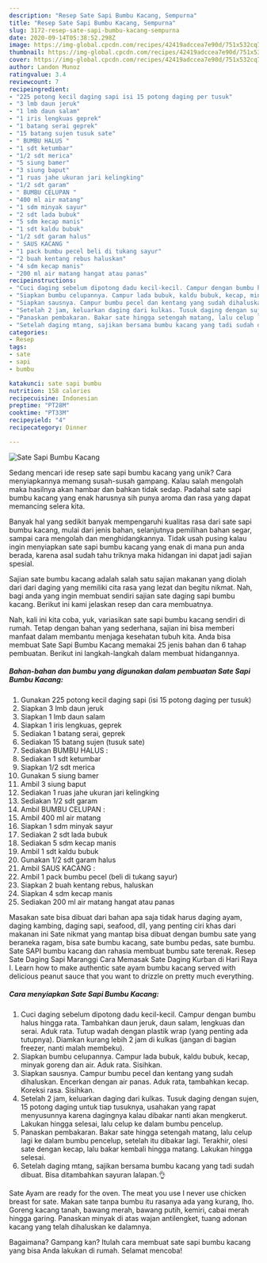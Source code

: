 ```yaml
---
description: "Resep Sate Sapi Bumbu Kacang, Sempurna"
title: "Resep Sate Sapi Bumbu Kacang, Sempurna"
slug: 3172-resep-sate-sapi-bumbu-kacang-sempurna
date: 2020-09-14T05:38:52.298Z
image: https://img-global.cpcdn.com/recipes/42419adccea7e90d/751x532cq70/sate-sapi-bumbu-kacang-foto-resep-utama.jpg
thumbnail: https://img-global.cpcdn.com/recipes/42419adccea7e90d/751x532cq70/sate-sapi-bumbu-kacang-foto-resep-utama.jpg
cover: https://img-global.cpcdn.com/recipes/42419adccea7e90d/751x532cq70/sate-sapi-bumbu-kacang-foto-resep-utama.jpg
author: Landon Munoz
ratingvalue: 3.4
reviewcount: 7
recipeingredient:
- "225 potong kecil daging sapi isi 15 potong daging per tusuk"
- "3 lmb daun jeruk"
- "1 lmb daun salam"
- "1 iris lengkuas geprek"
- "1 batang serai geprek"
- "15 batang sujen tusuk sate"
- " BUMBU HALUS "
- "1 sdt ketumbar"
- "1/2 sdt merica"
- "5 siung bamer"
- "3 siung baput"
- "1 ruas jahe ukuran jari kelingking"
- "1/2 sdt garam"
- " BUMBU CELUPAN "
- "400 ml air matang"
- "1 sdm minyak sayur"
- "2 sdt lada bubuk"
- "5 sdm kecap manis"
- "1 sdt kaldu bubuk"
- "1/2 sdt garam halus"
- " SAUS KACANG "
- "1 pack bumbu pecel beli di tukang sayur"
- "2 buah kentang rebus haluskan"
- "4 sdm kecap manis"
- "200 ml air matang hangat atau panas"
recipeinstructions:
- "Cuci daging sebelum dipotong dadu kecil-kecil. Campur dengan bumbu halus hingga rata. Tambahkan daun jeruk, daun salam, lengkuas dan serai. Aduk rata. Tutup wadah dengan plastik wrap (yang penting ada tutupnya). Diamkan kurang lebih 2 jam di kulkas (jangan di bagian freezer, nanti malah membeku)."
- "Siapkan bumbu celupannya. Campur lada bubuk, kaldu bubuk, kecap, minyak goreng dan air. Aduk rata. Sisihkan."
- "Siapkan sausnya. Campur bumbu pecel dan kentang yang sudah dihaluskan. Encerkan dengan air panas. Aduk rata, tambahkan kecap. Koreksi rasa. Sisihkan."
- "Setelah 2 jam, keluarkan daging dari kulkas. Tusuk daging dengan sujen, 15 potong daging untuk tiap tusuknya, usahakan yang rapat menyusunnya karena dagingnya kalau dibakar nanti akan mengkerut. Lakukan hingga selesai, lalu celup ke dalam bumbu pencelup."
- "Panaskan pembakaran. Bakar sate hingga setengah matang, lalu celup lagi ke dalam bumbu pencelup, setelah itu dibakar lagi. Terakhir, olesi sate dengan kecap, lalu bakar kembali hingga matang. Lakukan hingga selesai."
- "Setelah daging mtang, sajikan bersama bumbu kacang yang tadi sudah dibuat. Bisa ditambahkan sayuran lalapan.👌"
categories:
- Resep
tags:
- sate
- sapi
- bumbu

katakunci: sate sapi bumbu 
nutrition: 158 calories
recipecuisine: Indonesian
preptime: "PT28M"
cooktime: "PT33M"
recipeyield: "4"
recipecategory: Dinner

---
```



![Sate Sapi Bumbu Kacang](https://img-global.cpcdn.com/recipes/42419adccea7e90d/751x532cq70/sate-sapi-bumbu-kacang-foto-resep-utama.jpg)

Sedang mencari ide resep sate sapi bumbu kacang yang unik? Cara menyiapkannya memang susah-susah gampang. Kalau salah mengolah maka hasilnya akan hambar dan bahkan tidak sedap. Padahal sate sapi bumbu kacang yang enak harusnya sih punya aroma dan rasa yang dapat memancing selera kita.

Banyak hal yang sedikit banyak mempengaruhi kualitas rasa dari sate sapi bumbu kacang, mulai dari jenis bahan, selanjutnya pemilihan bahan segar, sampai cara mengolah dan menghidangkannya. Tidak usah pusing kalau ingin menyiapkan sate sapi bumbu kacang yang enak di mana pun anda berada, karena asal sudah tahu triknya maka hidangan ini dapat jadi sajian spesial.

Sajian sate bumbu kacang adalah salah satu sajian makanan yang diolah dari dari daging yang memiliki cita rasa yang lezat dan begitu nikmat. Nah, bagi anda yang ingin membuat sendiri sajian sate daging sapi bumbu kacang. Berikut ini kami jelaskan resep dan cara membuatnya.


Nah, kali ini kita coba, yuk, variasikan sate sapi bumbu kacang sendiri di rumah. Tetap dengan bahan yang sederhana, sajian ini bisa memberi manfaat dalam membantu menjaga kesehatan tubuh kita. Anda bisa membuat Sate Sapi Bumbu Kacang memakai 25 jenis bahan dan 6 tahap pembuatan. Berikut ini langkah-langkah dalam membuat hidangannya.

<!--inarticleads1-->

##### Bahan-bahan dan bumbu yang digunakan dalam pembuatan Sate Sapi Bumbu Kacang:

1. Gunakan 225 potong kecil daging sapi (isi 15 potong daging per tusuk)
1. Siapkan 3 lmb daun jeruk
1. Siapkan 1 lmb daun salam
1. Siapkan 1 iris lengkuas, geprek
1. Sediakan 1 batang serai, geprek
1. Sediakan 15 batang sujen (tusuk sate)
1. Sediakan  BUMBU HALUS :
1. Sediakan 1 sdt ketumbar
1. Siapkan 1/2 sdt merica
1. Gunakan 5 siung bamer
1. Ambil 3 siung baput
1. Sediakan 1 ruas jahe ukuran jari kelingking
1. Sediakan 1/2 sdt garam
1. Ambil  BUMBU CELUPAN :
1. Ambil 400 ml air matang
1. Siapkan 1 sdm minyak sayur
1. Sediakan 2 sdt lada bubuk
1. Sediakan 5 sdm kecap manis
1. Ambil 1 sdt kaldu bubuk
1. Gunakan 1/2 sdt garam halus
1. Ambil  SAUS KACANG :
1. Ambil 1 pack bumbu pecel (beli di tukang sayur)
1. Siapkan 2 buah kentang rebus, haluskan
1. Siapkan 4 sdm kecap manis
1. Sediakan 200 ml air matang hangat atau panas


Masakan sate bisa dibuat dari bahan apa saja tidak harus daging ayam, daging kambing, daging sapi, seafood, dll, yang penting ciri khas dari makanan ini Sate nikmat yang mantap bisa dibuat dengan bumbu sate yang beraneka ragam, bisa sate bumbu kacang, sate bumbu pedas, sate bumbu. Sate SAPI bumbu kacang dan rahasia membuat bumbu sate terenak. Resep Sate Daging Sapi Maranggi Cara Memasak Sate Daging Kurban di Hari Raya I. Learn how to make authentic sate ayam bumbu kacang served with delicious peanut sauce that you want to drizzle on pretty much everything. 

<!--inarticleads2-->

##### Cara menyiapkan Sate Sapi Bumbu Kacang:

1. Cuci daging sebelum dipotong dadu kecil-kecil. Campur dengan bumbu halus hingga rata. Tambahkan daun jeruk, daun salam, lengkuas dan serai. Aduk rata. Tutup wadah dengan plastik wrap (yang penting ada tutupnya). Diamkan kurang lebih 2 jam di kulkas (jangan di bagian freezer, nanti malah membeku).
1. Siapkan bumbu celupannya. Campur lada bubuk, kaldu bubuk, kecap, minyak goreng dan air. Aduk rata. Sisihkan.
1. Siapkan sausnya. Campur bumbu pecel dan kentang yang sudah dihaluskan. Encerkan dengan air panas. Aduk rata, tambahkan kecap. Koreksi rasa. Sisihkan.
1. Setelah 2 jam, keluarkan daging dari kulkas. Tusuk daging dengan sujen, 15 potong daging untuk tiap tusuknya, usahakan yang rapat menyusunnya karena dagingnya kalau dibakar nanti akan mengkerut. Lakukan hingga selesai, lalu celup ke dalam bumbu pencelup.
1. Panaskan pembakaran. Bakar sate hingga setengah matang, lalu celup lagi ke dalam bumbu pencelup, setelah itu dibakar lagi. Terakhir, olesi sate dengan kecap, lalu bakar kembali hingga matang. Lakukan hingga selesai.
1. Setelah daging mtang, sajikan bersama bumbu kacang yang tadi sudah dibuat. Bisa ditambahkan sayuran lalapan.👌


Sate Ayam are ready for the oven. The meat you use I never use chicken breast for sate. Makan sate tanpa bumbu itu rasanya ada yang kurang, lho. Goreng kacang tanah, bawang merah, bawang putih, kemiri, cabai merah hingga garing. Panaskan minyak di atas wajan antilengket, tuang adonan kacang yang telah dihaluskan ke dalamnya. 

Bagaimana? Gampang kan? Itulah cara membuat sate sapi bumbu kacang yang bisa Anda lakukan di rumah. Selamat mencoba!
